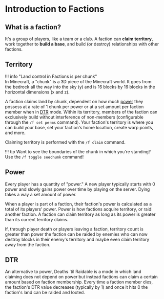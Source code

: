 # Introduction to Factions

## What is a faction?

It's a group of players, like a team or a club. A faction can **claim territory**, work together to **build a base**,
and build (or destroy) relationships with other factions. 

## Territory

!!! info "Land control in Factions is per chunk"  
    In Minecraft, a "chunk" is a 3D piece of the Minecraft world. It goes from the bedrock all the way into the sky (y)
    and is 16 blocks by 16 blocks in the horizontal dimensions (x and z).

A faction claims land by chunk, dependent on how much [power](#power) they possess at a rate of 1 chunk per power or at
a set amount per faction member when in [DTR](#dtr) mode.
Within its territory, members of the faction can exclusively build without interference of non-members (configurable
through the `/f set perms` command). Your faction's territory is where you can build your base, set your faction's home 
location, create warp points, and more.

Claiming territory is performed with the `/f claim` command.

!!! tip
    Want to see the boundaries of the chunk in which you're standing? Use the `/f toggle seechunk` command!

## Power

Every player has a quantity of "power." A new player typically starts with 0 power and slowly gains power over time by
playing on the server. Dying takes a way a set amount of power. 

When a player is part of a faction, their faction's power is calculated as a total of its players' power. Power is how
factions acquire territory, or raid another faction. A faction can claim territory as long as its power is greater than
its current territory claims.

If, through player death or players leaving a faction, territory count is greater than power the faction can be raided
by enemies who can now destroy blocks in their enemy's territory and maybe even claim territory away from the faction.

## DTR

An alternative to power, Deaths 'til Raidable is a mode in which land claiming does not depend on power but instead
factions can claim a certain amount based on faction membership. Every time a faction member dies, the faction's DTR
value decreases (typically by 1) and once it hits 0 the faction's land can be raided and looted.
